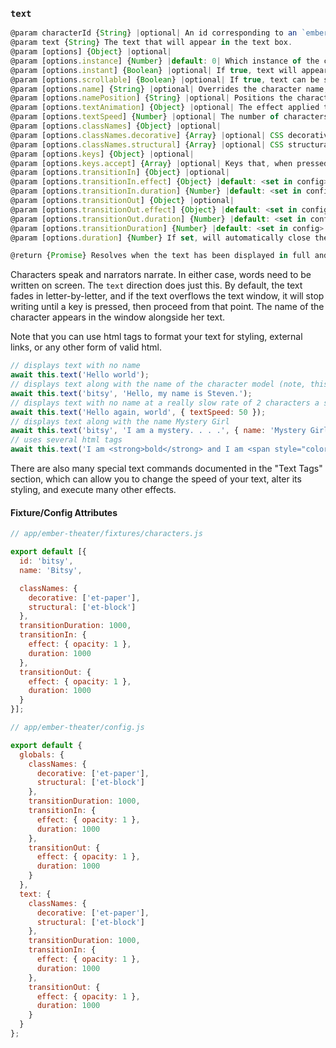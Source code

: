### `text`

```js
@param characterId {String} |optional| An id corresponding to an `ember-theater/character`.
@param text {String} The text that will appear in the text box.
@param [options] {Object} |optional|
@param [options.instance] {Number} |default: 0| Which instance of the character you wish to alter.
@param [options.instant] {Boolean} |optional| If true, text will appear immediately rather than written out letter by letter.
@param [options.scrollable] {Boolean} |optional| If true, text can be scrolled using the mouse wheel and arrow keys.
@param [options.name] {String} |optional| Overrides the character name, if present.
@param [options.namePosition] {String} |optional| Positions the character name. Can be 'left' or 'right'.
@param [options.textAnimation] {Object} |optional| The effect applied to the text as it fades in.
@param [options.textSpeed] {Number} |optional| The number of characters written each second.
@param [options.classNames] {Object} |optional|
@param [options.classNames.decorative] {Array} |optional| CSS decorative classes.
@param [options.classNames.structural] {Array} |optional| CSS structural classes.
@param [options.keys] {Object} |optional|
@param [options.keys.accept] {Array} |optional| Keys that, when pressed, will advance the text.
@param [options.transitionIn] {Object} |optional|
@param [options.transitionIn.effect] {Object} |default: <set in config>| The effect to use while transitioning in.
@param [options.transitionIn.duration] {Number} |default: <set in config>| The duration of the transition in effect.
@param [options.transitionOut] {Object} |optional|
@param [options.transitionOut.effect] {Object} |default: <set in config>| The effect to use while transitioning out.
@param [options.transitionOut.duration] {Number} |default: <set in config>| The duration of the transition out effect.
@param [options.transitionDuration] {Number} |default: <set in config>| Sets the duration of both the transition in and out effect.
@param [options.duration] {Number} If set, will automatically close the text after the allotted time.

@return {Promise} Resolves when the text has been displayed in full and a key is pressed.
```

Characters speak and narrators narrate. In either case, words need to be written on screen. The `text` direction does just this. By default, the text fades in letter-by-letter, and if the text overflows the text window, it will stop writing until a key is pressed, then proceed from that point. The name of the character appears in the window alongside her text.

Note that you can use html tags to format your text for styling, external links, or any other form of valid html.

```js
// displays text with no name
await this.text('Hello world');
// displays text along with the name of the character model (note, this is not necessarily 'Bitsy')
await this.text('bitsy', 'Hello, my name is Steven.');
// displays text with no name at a really slow rate of 2 characters a second
await this.text('Hello again, world', { textSpeed: 50 });
// displays text along with the name Mystery Girl
await this.text('bitsy', 'I am a mystery. . . .', { name: 'Mystery Girl' });
// uses several html tags
await this.text('I am <strong>bold</strong> and I am <span style="color: purple;">purple</span> and you can <a href="http://www.google.com">google</a> me.');
```

There are also many special text commands documented in the "Text Tags" section, which can allow you to change the speed of your text, alter its styling, and execute many other effects.

#### Fixture/Config Attributes

```js
// app/ember-theater/fixtures/characters.js

export default [{
  id: 'bitsy',
  name: 'Bitsy',

  classNames: {
    decorative: ['et-paper'],
    structural: ['et-block']
  },
  transitionDuration: 1000,
  transitionIn: {
    effect: { opacity: 1 },
    duration: 1000
  },
  transitionOut: {
    effect: { opacity: 1 },
    duration: 1000
  }
}];

// app/ember-theater/config.js

export default {
  globals: {
    classNames: {
      decorative: ['et-paper'],
      structural: ['et-block']
    },
    transitionDuration: 1000,
    transitionIn: {
      effect: { opacity: 1 },
      duration: 1000
    },
    transitionOut: {
      effect: { opacity: 1 },
      duration: 1000
    }
  },
  text: {
    classNames: {
      decorative: ['et-paper'],
      structural: ['et-block']
    },
    transitionDuration: 1000,
    transitionIn: {
      effect: { opacity: 1 },
      duration: 1000
    },
    transitionOut: {
      effect: { opacity: 1 },
      duration: 1000
    }
  }
};
```
